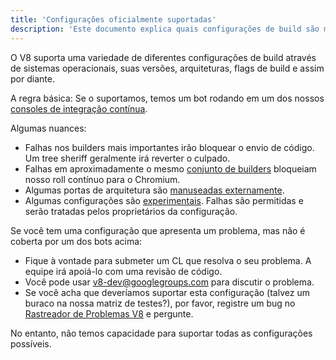 ```yaml
---
title: 'Configurações oficialmente suportadas'
description: 'Este documento explica quais configurações de build são mantidas pela equipe do V8.'
---
```

O V8 suporta uma variedade de diferentes configurações de build através de sistemas operacionais, suas versões, arquiteturas, flags de build e assim por diante.

A regra básica: Se o suportamos, temos um bot rodando em um dos nossos [consoles de integração contínua](https://ci.chromium.org/p/v8/g/main/console).

Algumas nuances:

- Falhas nos builders mais importantes irão bloquear o envio de código. Um tree sheriff geralmente irá reverter o culpado.
- Falhas em aproximadamente o mesmo [conjunto de builders](https://chromium.googlesource.com/infra/infra/+/main/infra/services/lkgr_finder/config/v8_cfg.pyl) bloqueiam nosso roll contínuo para o Chromium.
- Algumas portas de arquitetura são [manuseadas externamente](/docs/ports).
- Algumas configurações são [experimentais](https://ci.chromium.org/p/v8/g/experiments/console). Falhas são permitidas e serão tratadas pelos proprietários da configuração.

Se você tem uma configuração que apresenta um problema, mas não é coberta por um dos bots acima:

- Fique à vontade para submeter um CL que resolva o seu problema. A equipe irá apoiá-lo com uma revisão de código.
- Você pode usar v8-dev@googlegroups.com para discutir o problema.
- Se você acha que deveríamos suportar esta configuração (talvez um buraco na nossa matriz de testes?), por favor, registre um bug no [Rastreador de Problemas V8](https://bugs.chromium.org/p/v8/issues/entry) e pergunte.

No entanto, não temos capacidade para suportar todas as configurações possíveis.
